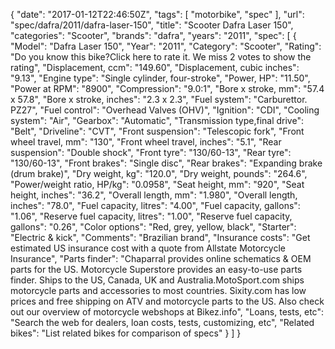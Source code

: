 {
    "date": "2017-01-12T22:46:50Z",
    "tags": [
        "motorbike",
        "spec"
    ],
    "url": "spec\/dafra\/2011\/dafra-laser-150",
    "title": "Scooter Dafra Laser 150",
    "categories": "Scooter",
    "brands": "dafra",
    "years": "2011",
    "spec": [
        {
            "Model": "Dafra Laser 150",
            "Year": "2011",
            "Category": "Scooter",
            "Rating": "Do you know this bike?Click here to rate it. We miss 2 votes to show the rating",
            "Displacement, ccm": "149.60",
            "Displacement, cubic inches": "9.13",
            "Engine type": "Single cylinder, four-stroke",
            "Power, HP": "11.50",
            "Power at RPM": "8900",
            "Compression": "9.0:1",
            "Bore x stroke, mm": "57.4 x 57.8",
            "Bore x stroke, inches": "2.3 x 2.3",
            "Fuel system": "Carburettor. PZ27",
            "Fuel control": "Overhead Valves (OHV)",
            "Ignition": "CDI",
            "Cooling system": "Air",
            "Gearbox": "Automatic",
            "Transmission type,final drive": "Belt",
            "Driveline": "CVT",
            "Front suspension": "Telescopic fork",
            "Front wheel travel, mm": "130",
            "Front wheel travel, inches": "5.1",
            "Rear suspension": "Double shock",
            "Front tyre": "130\/60-13",
            "Rear tyre": "130\/60-13",
            "Front brakes": "Single disc",
            "Rear brakes": "Expanding brake (drum brake)",
            "Dry weight, kg": "120.0",
            "Dry weight, pounds": "264.6",
            "Power\/weight ratio, HP\/kg": "0.0958",
            "Seat height, mm": "920",
            "Seat height, inches": "36.2",
            "Overall length, mm": "1.980",
            "Overall length, inches": "78.0",
            "Fuel capacity, litres": "4.00",
            "Fuel capacity, gallons": "1.06",
            "Reserve fuel capacity, litres": "1.00",
            "Reserve fuel capacity, gallons": "0.26",
            "Color options": "Red, grey, yellow, black",
            "Starter": "Electric & kick",
            "Comments": "Brazilian brand",
            "Insurance costs": "Get estimated US insurance cost with a quote from Allstate Motorcycle Insurance",
            "Parts finder": "Chaparral provides online schematics & OEM parts for the US.   Motorcycle Superstore provides an easy-to-use parts finder. Ships to the US, Canada, UK and Australia.MotoSport.com ships motorcycle parts and accessories to most countries.    Sixity.com has low prices and free shipping on ATV and motorcycle parts to the US. Also check out our overview of motorcycle webshops at Bikez.info",
            "Loans, tests, etc": "Search the web for dealers, loan costs, tests, customizing, etc",
            "Related bikes": "List related bikes for comparison of specs"
        }
    ]
}